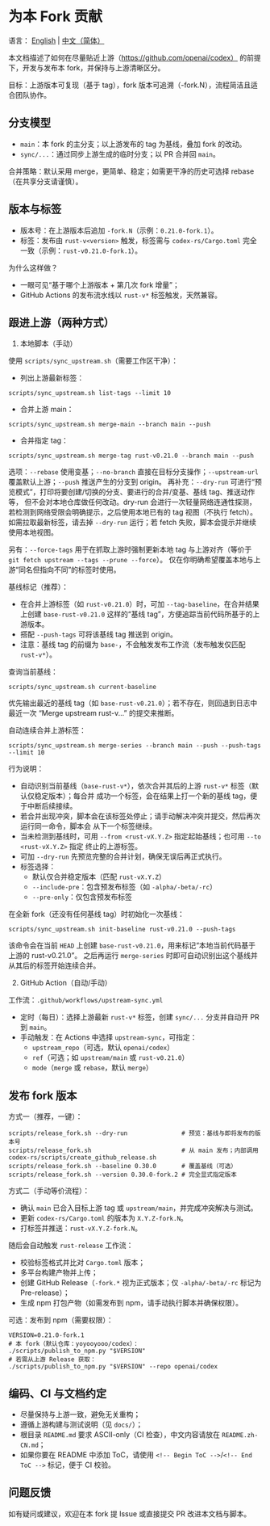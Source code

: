 # 为本 Fork 贡献

语言： [English](./CONTRIBUTING.md) | [中文（简体）](./CONTRIBUTING.zh-CN.md)

本文档描述了如何在尽量贴近上游（https://github.com/openai/codex） 的前提下，开发与发布本 fork，并保持与上游清晰区分。

目标：上游版本可复现（基于 tag），fork 版本可追溯（-fork.N），流程简洁且适合团队协作。

## 分支模型

- `main`：本 fork 的主分支；以上游发布的 tag 为基线，叠加 fork 的改动。
- `sync/...`：通过同步上游生成的临时分支；以 PR 合并回 `main`。

合并策略：默认采用 merge，更简单、稳定；如需更干净的历史可选择 rebase（在共享分支请谨慎）。

## 版本与标签

- 版本号：在上游版本后追加 `-fork.N`（示例：`0.21.0-fork.1`）。
- 标签：发布由 `rust-v<version>` 触发，标签需与 `codex-rs/Cargo.toml` 完全一致（示例：`rust-v0.21.0-fork.1`）。

为什么这样做？

- 一眼可见“基于哪个上游版本 + 第几次 fork 增量”；
- GitHub Actions 的发布流水线以 `rust-v*` 标签触发，天然兼容。

## 跟进上游（两种方式）

1) 本地脚本（手动）

使用 `scripts/sync_upstream.sh`（需要工作区干净）：

- 列出上游最新标签：

```
scripts/sync_upstream.sh list-tags --limit 10
```

- 合并上游 main：

```
scripts/sync_upstream.sh merge-main --branch main --push
```

- 合并指定 tag：

```
scripts/sync_upstream.sh merge-tag rust-v0.21.0 --branch main --push
```

选项：`--rebase` 使用变基；`--no-branch` 直接在目标分支操作；`--upstream-url` 覆盖默认上游；`--push` 推送产生的分支到 origin。
再补充：`--dry-run` 可进行“预览模式”，打印将要创建/切换的分支、要进行的合并/变基、基线 tag、推送动作等，
但不会对本地仓库做任何改动。dry-run 会进行一次轻量网络连通性探测，若检测到网络受限会明确提示，之后使用本地已有的 tag 视图（不执行 fetch）。
如需拉取最新标签，请去掉 `--dry-run` 运行；若 fetch 失败，脚本会提示并继续使用本地视图。

另有：`--force-tags` 用于在抓取上游时强制更新本地 tag 与上游对齐（等价于 `git fetch upstream --tags --prune --force`）。
仅在你明确希望覆盖本地与上游“同名但指向不同”的标签时使用。

基线标记（推荐）：

- 在合并上游标签（如 `rust-v0.21.0`）时，可加 `--tag-baseline`，在合并结果上创建
  `base-rust-v0.21.0` 这样的“基线 tag”，方便追踪当前代码所基于的上游版本。
- 搭配 `--push-tags` 可将该基线 tag 推送到 origin。
- 注意：基线 tag 的前缀为 `base-`，不会触发发布工作流（发布触发仅匹配 `rust-v*`）。

查询当前基线：

```
scripts/sync_upstream.sh current-baseline
```
优先输出最近的基线 tag（如 `base-rust-v0.21.0`）；若不存在，则回退到日志中最近一次
“Merge upstream rust-v...” 的提交来推断。

自动连续合并上游标签：

```
scripts/sync_upstream.sh merge-series --branch main --push --push-tags --limit 10
```

行为说明：

- 自动识别当前基线（`base-rust-v*`），依次合并其后的上游 `rust-v*` 标签（默认仅稳定版本）；每合并
  成功一个标签，会在结果上打一个新的基线 tag，便于中断后续接续。
- 若合并出现冲突，脚本会在该标签处停止；请手动解决冲突并提交，然后再次运行同一命令，脚本会
  从下一个标签继续。
- 当未检测到基线时，可用 `--from <rust-vX.Y.Z>` 指定起始基线；也可用 `--to <rust-vX.Y.Z>` 指定
  终止的上游标签。
 - 可加 `--dry-run` 先预览完整的合并计划，确保无误后再正式执行。
 - 标签选择：
   - 默认仅合并稳定版本（匹配 `rust-vX.Y.Z`）
   - `--include-pre`：包含预发布标签（如 `-alpha/-beta/-rc`）
   - `--pre-only`：仅包含预发布标签

在全新 fork（还没有任何基线 tag）时初始化一次基线：

```
scripts/sync_upstream.sh init-baseline rust-v0.21.0 --push-tags
```

该命令会在当前 `HEAD` 上创建 `base-rust-v0.21.0`，用来标记“本地当前代码基于上游的 rust-v0.21.0”。
之后再运行 `merge-series` 时即可自动识别出这个基线并从其后的标签开始连续合并。

2) GitHub Action（自动/手动）

工作流：`.github/workflows/upstream-sync.yml`

- 定时（每日）：选择上游最新 `rust-v*` 标签，创建 `sync/...` 分支并自动开 PR 到 `main`。
- 手动触发：在 Actions 中选择 `upstream-sync`，可指定：
  - `upstream_repo`（可选，默认 `openai/codex`）
  - `ref`（可选；如 `upstream/main` 或 `rust-v0.21.0`）
  - `mode`（`merge` 或 `rebase`，默认 `merge`）

## 发布 fork 版本

方式一（推荐，一键）：

```
scripts/release_fork.sh --dry-run               # 预览：基线与即将发布的版本号
scripts/release_fork.sh                         # 从 main 发布；内部调用 codex-rs/scripts/create_github_release.sh
scripts/release_fork.sh --baseline 0.30.0       # 覆盖基线（可选）
scripts/release_fork.sh --version 0.30.0-fork.2 # 完全显式指定版本
```

方式二（手动等价流程）：

- 确认 `main` 已合入目标上游 tag 或 `upstream/main`，并完成冲突解决与测试。
- 更新 `codex-rs/Cargo.toml` 的版本为 `X.Y.Z-fork.N`。
- 打标签并推送：`rust-vX.Y.Z-fork.N`。

随后会自动触发 `rust-release` 工作流：

- 校验标签格式并比对 `Cargo.toml` 版本；
- 多平台构建产物并上传；
- 创建 GitHub Release（`-fork.*` 视为正式版本；仅 `-alpha/-beta/-rc` 标记为 Pre-release）；
- 生成 npm 打包产物（如需发布到 npm，请手动执行脚本并确保权限）。

可选：发布到 npm（需要权限）：

```
VERSION=0.21.0-fork.1
# 本 fork（默认仓库：yoyooyooo/codex）：
./scripts/publish_to_npm.py "$VERSION"
# 若需从上游 Release 获取：
./scripts/publish_to_npm.py "$VERSION" --repo openai/codex
```

## 编码、CI 与文档约定

- 尽量保持与上游一致，避免无关重构；
- 遵循上游构建与测试说明（见 `docs/`）；
- 根目录 `README.md` 要求 ASCII-only（CI 检查），中文内容请放在 `README.zh-CN.md`；
- 如果你要在 README 中添加 ToC，请使用 `<!-- Begin ToC -->`/`<!-- End ToC -->` 标记，便于 CI 校验。

## 问题反馈

如有疑问或建议，欢迎在本 fork 提 Issue 或直接提交 PR 改进本文档与脚本。
